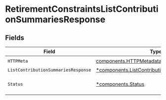 # RetirementConstraintsListContributionSummariesResponse


## Fields

| Field                                                                                                         | Type                                                                                                          | Required                                                                                                      | Description                                                                                                   |
| ------------------------------------------------------------------------------------------------------------- | ------------------------------------------------------------------------------------------------------------- | ------------------------------------------------------------------------------------------------------------- | ------------------------------------------------------------------------------------------------------------- |
| `HTTPMeta`                                                                                                    | [components.HTTPMetadata](../../models/components/httpmetadata.md)                                            | :heavy_check_mark:                                                                                            | N/A                                                                                                           |
| `ListContributionSummariesResponse`                                                                           | [*components.ListContributionSummariesResponse](../../models/components/listcontributionsummariesresponse.md) | :heavy_minus_sign:                                                                                            | OK                                                                                                            |
| `Status`                                                                                                      | [*components.Status](../../models/components/status.md)                                                       | :heavy_minus_sign:                                                                                            | INVALID_ARGUMENT: The request has an invalid argument.                                                        |